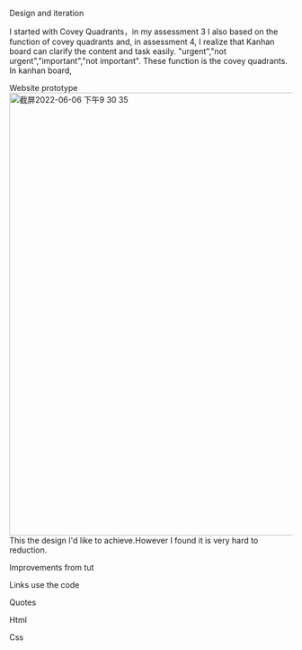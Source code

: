 Design and iteration 

I started with Covey Quadrants，in my assessment 3 I also based on the function of covey quadrants and, in assessment 4, I realize that Kanhan board can clarify the content and task easily. "urgent","not urgent","important","not important". These function is the covey quadrants. In kanhan board, 

Website prototype
<img width="786" alt="截屏2022-06-06 下午9 30 35" src="https://user-images.githubusercontent.com/100390021/172171304-79dbc108-ed02-4e82-b922-d5a02c29e187.png">
This the design I'd like to achieve.However I found it is very hard to reduction.



Improvements from tut

Links use the code

Quotes

Html

Css

